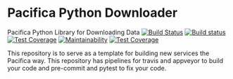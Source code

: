 # Pacifica Python Downloader
Pacifica Python Library for Downloading Data
[![Build Status](https://travis-ci.org/pacifica/template-repository.svg?branch=master)](https://travis-ci.org/pacifica/template-repository)
[![Build status](https://ci.appveyor.com/api/projects/status/eg2r1y37yvxi0b5p?svg=true)](https://ci.appveyor.com/project/dmlb2000/template-repository)
[![Test Coverage](https://api.codeclimate.com/v1/badges/d6149dbe182a3c761089/test_coverage)](https://codeclimate.com/github/pacifica/template-repository/test_coverage)
[![Maintainability](https://api.codeclimate.com/v1/badges/f2dba248b1a7966e5a49/maintainability)](https://codeclimate.com/github/pacifica/template-repository/maintainability)
[![Test Coverage](https://api.codeclimate.com/v1/badges/f2dba248b1a7966e5a49/test_coverage)](https://codeclimate.com/github/pacifica/template-repository/test_coverage)

This repository is to serve as a template for building new
services the Pacifica way. This repository has pipelines
for travis and appveyor to build your code and pre-commit
and pytest to fix your code.
